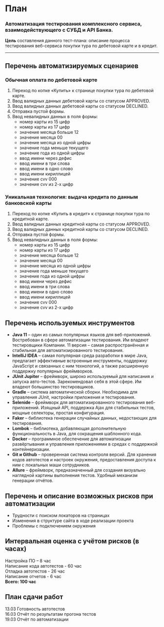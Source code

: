 # План #
### Автоматизация тестирования комплексного сервиса, взаимодействующего с СУБД и API Банка. ### 
**Цель** составления данного тест-плана: описание процесса тестирования веб-сервиса покупки тура по дебетовой карте и в кредит.
***

## Перечень автоматизируемых сценариев ##
### Обычная оплата по дебетовой карте ###
1. Переход по копке «Купить» к странице покупки тура по дебетовой карте.
2. Ввод валидных данных дебетовой карты со статусом APPROVED.
3. Ввод валидных данных дебетовой карты со статусом DECLINED.
4. Отправка пустой формы.
5. Ввод невалидных данных в поля формы:
   * номер карты из 15 цифр
   * номер карты из 17 цифр
   * значение месяца больше 12
   * значение месяца 00
   * значение месяца из одной цифры
   * значение года меньше текущего
   * значение года из одной цифры
   * ввод имени через дефис
   * ввод имени в три слова
   * ввод имени в одно слово
   * ввод имени кириллицей
   * значение cvv 000
   * значение cvv из 2-х цифр
### Уникальная технология: выдача кредита по данным банковской карты ###
1. Переход по копке «Купить в кредит» к странице покупки тура по кредитной карте.
2. Ввод валидных данных кредитной карты со статусом APPROVED.
3. Ввод валидных данных кредитной карты со статусом DECLINED.
4. Отправка пустой формы.
5. Ввод невалидных данных в поля формы:
   * номер карты из 15 цифр
   * номер карты из 17 цифр
   * значение месяца больше 12
   * значение месяца 00
   * значение месяца из одной цифры
   * значение года меньше текущего
   * значение года из одной цифры
   * ввод имени через дефис
   * ввод имени в три слова
   * ввод имени в одно слово
   * ввод имени кириллицей
   * значение cvv 000
   * значение cvv из 2-х цифр

## Перечень используемых инструментов ##
-	**Java 11** – один из самых популярных языков для веб-приложений. Востребован в сфере автоматизации тестирования. Им владеют тестировщики Компании. 11 версия – самая распространённая и стабильная для автоматизированного тестирования.
-	**IntelliJ IDEA** – самая популярная среда разработки в мире Java, предлагает эффективные встроенные инструменты, поддержку JavaScript и связанных с ним технологий, а также расширенную поддержку популярных фреймворков.
-	**JUnit Jupiter** – фреймворк, широко используемый для написания и запуска авто-тестов. Зарекомендовал себя в этой сфере. Им владеют большинство тестировщиков.
-	**Gradle** – система автоматической сборки. Необходима для управления JUnit, настройки приложения и тестирования.
-	**Selenide** – фреймворк для автоматизированного тестирования веб-приложений. Изящный API, поддержка Ajax для стабильных тестов, мощные селекторы, простая конфигурация.
-	**Faker** – библиотека генерации случайных данных, недостающих для тестирования.
-	**Lombok** – библиотека, добавляющая дополнительную функциональность в Java, для сокращения шаблонного кода.
-	**Docker** – программное обеспечение для автоматизации развёртывания и управления приложениями в средах с поддержкой контейнеризации.
-	**Git и Github** – проверенная система контроля версий. Для хранения кодов автотестов и настроек окружения, предоставления доступа к ним с локальных маши сотрудников.
-	**Allure** – фреймворк, предназначенный для создания визуально наглядной картины выполнения тестов. Удобный механизм генерации отчётов.

## Перечень и описание возможных рисков при автоматизации ##
-	Трудности с поиском локаторов на страницах
-	Изменения в структуре сайта в ходе реализации проекта
-	Проблемы с подключением окружения

## Интервальная оценка с учётом рисков (в часах) ##
Настройка ПО – 8 час  
Написание кода автотестов - 60 час  
Отладка автотестов - 26 час  
Написание отчетов - 6 час  
**Всего: 100 час**

## План сдачи работ ##
13.03   Готовность автотестов  
16.03   Отчёт по результатам прогона тестов  
19.03   Отчёт по автоматизации
